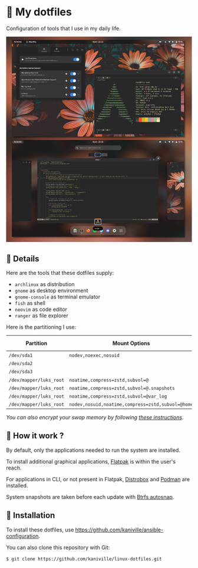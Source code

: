 # 🐧 My dotfiles

Configuration of tools that I use in my daily life.

![](src/screenshot.png)

## 🌻 Details
Here are the tools that these dotfiles supply:

- `archlinux` as distribution
- `gnome` as desktop environment
- `gnome-console` as terminal emulator
- `fish` as shell
- `neovim` as code editor
- `ranger` as file explorer

Here is the partitioning I use:

| Partition                 | Mount Options                                     | Filesystem | Mount Point   |
|---------------------------|---------------------------------------------------|------------|---------------|
| `/dev/sda1`               | `nodev,noexec,nosuid`                             | vfat       | `/boot`       |
| `/dev/sda2`               |                                                   | swap       | none          |
| `/dev/sda3`               |                                                   | luks2      |               |
| `/dev/mapper/luks_root`   | `noatime,compress=zstd,subvol=@`                  | btrfs      | `/`           |
| `/dev/mapper/luks_root`   | `noatime,compress=zstd,subvol=@.snapshots`        | btrfs      | `/.snapshots` |
| `/dev/mapper/luks_root`   | `noatime,compress=zstd,subvol=@var_log`           | btrfs      | `/var/log`    |
| `/dev/mapper/luks_root`   | `nodev,nosuid,noatime,compress=zstd,subvol=@home` | btrfs      | `/home`       |

*You can also encrypt your swap memory by following [these instructions](https://wiki.archlinux.org/title/Dm-crypt/Swap_encryption).*

## 🔬 How it work ?
By default, only the applications needed to run the system are installed.

To install additional graphical applications, [Flatpak](https://www.flatpak.org) is within the user's reach.

For applications in CLI, or not present in Flatpak, [Distrobox](https://github.com/89luca89/distrobox) and [Podman](https://podman.io) are installed.

System snapshots are taken before each update with [Btrfs autosnap](https://github.com/kaniville/btrfs-autosnap).

## 🚀 Installation
To install these dotfiles, use https://github.com/kaniville/ansible-configuration.

You can also clone this repository with Git:
```
$ git clone https://github.com/kaniville/linux-dotfiles.git
```
